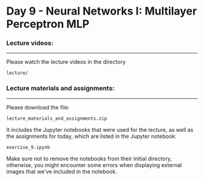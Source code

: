 # Day 9 - Neural Networks I: Multilayer Perceptron MLP

### Lecture videos:

---

Please watch the lecture videos in the directory

```
lecture/
```

### Lecture materials and assignments:

---

Please download the file:

```
lecture_materials_and_assignments.zip
```

It includes the Jupyter notebooks that were used for the lecture, as well as the assignments for today, which are listed in the Jupyter notebook:

```
exercise_9.ipynb 
```

Make sure not to remove the notebooks from their initial directory, otherwise, you might encounter some errors when displaying external images that we've included in the notebook.